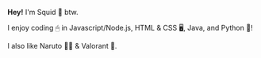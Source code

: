 **Hey!** I'm Squid 🦑 btw.

I enjoy coding 🖱 in Javascript/Node.js, HTML & CSS 🖥, Java, and Python 🐍! 

I also like Naruto 🐱‍👤 & Valorant 🔫.
